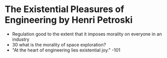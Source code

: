 
# The Existential Pleasures of Engineering by Henri Petroski

* Regulation good to the extent that it imposes morality on everyone in an industry
* 30 what is the morality of space exploration?
* "At the heart of engineering lies existential joy." -101

